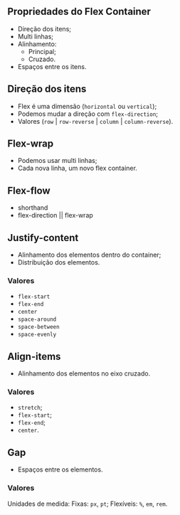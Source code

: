 ## Propriedades do Flex Container 

* Direção dos itens;
* Multi linhas;
* Alinhamento:
    * Principal;
    * Cruzado.
* Espaços entre os itens.

## Direção dos itens

- Flex é uma dimensão (`horizontal` ou `vertical`);
- Podemos mudar a direção com `flex-direction`;
- Valores (`row` | `row-reverse` | `column` | `column-reverse`).

## Flex-wrap

- Podemos usar multi linhas;
- Cada nova linha, um novo flex container.

## Flex-flow

- shorthand
- flex-direction || flex-wrap

## Justify-content

- Alinhamento dos elementos dentro do container;
- Distribuição dos elementos.

### Valores

- `flex-start`
- `flex-end`
- `center`
- `space-around`
- `space-between`
- `space-evenly`

## Align-items

- Alinhamento dos elementos no eixo cruzado.

### Valores

- `stretch`;
- `flex-start`;
- `flex-end`;
- `center`.

## Gap

- Espaços entre os elementos.

### Valores

Unidades de medida:
Fixas: `px`, `pt`;
Flexíveis: `%`, `em`, `rem`.

